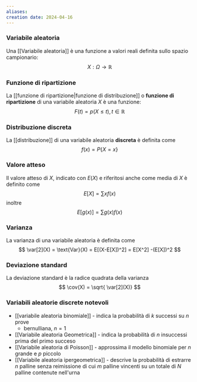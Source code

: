 ```yaml
---
aliases: 
creation date: 2024-04-16
---
```


### Variabile aleatoria
Una [[Variabile aleatoria]] è una funzione a valori reali definita sullo spazio campionario: $$X : \Omega \to \mathbb{R} $$

### Funzione di ripartizione
La [[funzione di ripartizione|funzione di distribuzione]] o **funzione di ripartizione** di una variabile aleatoria $X$ è una funzione: $$F(t) =p(X \leq t), t \in \mathbb{R}$$

### Distribuzione discreta
La [[distribuzione]] di una variabile aleatoria **discreta** è definita come $$ f(x) = P\{ X = x \} $$ 

### Valore atteso
Il valore atteso di $X$, indicato con $E(X)$ e riferitosi anche come media di $X$ è definito come
$$ E[X] = \sum xf(x) $$
inoltre
$$ E[g(x)] = \sum g(x)f(x) $$


### Varianza
La varianza di una variabile aleatoria è definita come
$$ \var[2](X) = \text{Var}(X) = E[(X-E[X])^2] = E[X^2] -(E[X])^2 $$

### Deviazione standard
La deviazione standard è la radice quadrata della varianza
$$ \cov(X) = \sqrt{ \var[2](X)} $$


### Variabili aleatorie discrete notevoli
- [[variabile aleatoria binomiale]]  - indica la probabilità di $k$ successi su $n$ prove
	- bernulliana, $n = 1$
- [[Variabile aleatoria Geometrica]] - indica la probabilità di $n$ insuccessi prima del primo succeso
- [[Variabile aleatoria di Poisson]] - approssima il modello binomiale per $n$ grande e $p$ piccolo
- [[Variabile aleatoria ipergeometrica]] - descrive la probabilità di estrarre $n$ palline senza reimissione di cui $m$ palline vincenti su un totale di $N$ palline contenute nell'urna